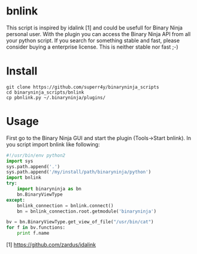 # bnlink
 
This script is inspired by idalink [1] and could be usefull for Binary Ninja personal user.
With the plugin you can access the Binary Ninja API from all your python script.
If you search for something stable and fast, please consider buying a enterprise license. This
is neither stable nor fast ;-)

# Install

```
git clone https://github.com/superr4y/binaryninja_scripts
cd binaryninja_scripts/bnlink
cp pbnlink.py ~/.binaryninja/plugins/ 
```

# Usage

First go to the Binary Ninja GUI and start the plugin (Tools->Start bnlink).
In you script import bnlink like following:
```python
#!/usr/bin/env python2
import sys
sys.path.append('.')
sys.path.append('/my/install/path/binaryninja/python')
import bnlink
try:
    import binaryninja as bn
    bn.BinaryViewType
except:
    bnlink_connection = bnlink.connect()
    bn = bnlink_connection.root.getmodule('binaryninja')

bv = bn.BinaryViewType.get_view_of_file("/usr/bin/cat")
for f in bv.functions:
    print f.name
```

[1] https://github.com/zardus/idalink
